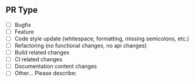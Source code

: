 <!---
  Please read the contribution guide before sending your first commit:
   https://github.com/sharvit/generator-node-mdl/blob/master/contributing.md)

  Describe your changes in detail
  Why is this change required? What problem does it solve?
  If it fixes an open issue, please link to the issue here.
-->

## PR Type

<!---
  What types of changes does your code introduce?
  Put an `x` in all the boxes that apply:
-->

* [ ] Bugfix
* [ ] Feature
* [ ] Code style update (whitespace, formatting, missing semicolons, etc.)
* [ ] Refactoring (no functional changes, no api changes)
* [ ] Build related changes
* [ ] CI related changes
* [ ] Documentation content changes
* [ ] Other… Please describe:
